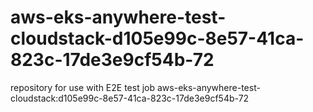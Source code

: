 # aws-eks-anywhere-test-cloudstack-d105e99c-8e57-41ca-823c-17de3e9cf54b-72
repository for use with E2E test job aws-eks-anywhere-test-cloudstack:d105e99c-8e57-41ca-823c-17de3e9cf54b-72
